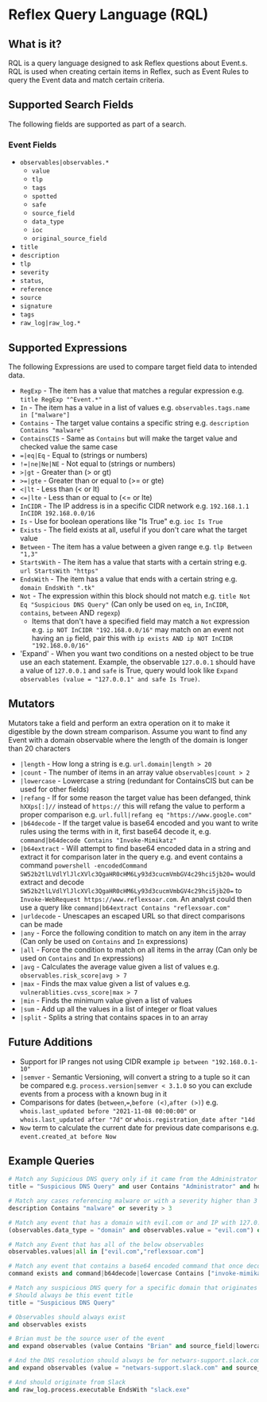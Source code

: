 # Reflex Query Language (RQL)

## What is it?
RQL is a query language designed to ask Reflex questions about Event.s. RQL is used when creating certain items in Reflex, such as Event Rules to query the Event data and match certain criteria.

## Supported Search Fields
The following fields are supported as part of a search.

### Event Fields

- `observables|observables.*`
  - `value`
  - `tlp`
  - `tags`
  - `spotted`
  - `safe`
  - `source_field`
  - `data_type`
  - `ioc`
  - `original_source_field`
- `title`
- `description`
- `tlp`
- `severity`
- `status`,
- `reference`
- `source`
- `signature`
- `tags`
- `raw_log|raw_log.*`

## Supported Expressions
The following Expressions are used to compare target field data to intended data.

- `RegExp` - The item has a value that matches a regular expression e.g. `title RegExp "^Event.*"`
- `In` - The item has a value in a list of values e.g. `observables.tags.name in ["malware"]`
- `Contains` - The target value contains a specific string e.g. `description Contains "malware"`
- `ContainsCIS` - Same as `Contains` but will make the target value and checked value the same case
- `=|eq|Eq` - Equal to (strings or numbers)
- `!=|ne|Ne|NE` - Not equal to (strings or numbers)
- `>|gt` - Greater than (> or gt)
- `>=|gte` - Greater than or equal to (>= or gte)
- `<|lt` - Less than (< or lt)
- `<=|lte` - Less than or equal to (<= or lte)
- `InCIDR` - The IP address is in a specific CIDR network e.g. `192.168.1.1 InCIDR 192.168.0.0/16`
- `Is` - Use for boolean operations like "Is True" e.g. `ioc Is True`
- `Exists` - The field exists at all, useful if you don't care what the target value
- `Between` - The item has a value between a given range e.g. `tlp Between "1,3"`
- `StartsWith` - The item has a value that starts with a certain string e.g. `url StartsWith "https"`
- `EndsWith` - The item has a value that ends with a certain string e.g. `domain EndsWith ".tk"`
- `Not` - The expression within this block should not match e.g. `title Not Eq "Suspicious DNS Query"` (Can only be used on `eq`, `in`, `InCIDR`, `contains`, `between` AND `regexp`)
  - Items that don't have a specified field may match a `Not` expression e.g. `ip NOT InCIDR "192.168.0.0/16"` may match on an event not having an `ip` field, pair this with `ip exists AND ip NOT InCIDR "192.168.0.0/16"`
- 'Expand' - When you want two conditions on a nested object to be true use an each statement. Example, the observable `127.0.0.1` should have a value of `127.0.0.1` and `safe` is True, query would look like `Expand observables (value = "127.0.0.1" and safe Is True)`.

## Mutators
Mutators take a field and perform an extra operation on it to make it digestible by the down stream comparison.  Assume you want to find any Event with a domain observable where the length of the domain is longer than 20 characters

- `|length` - How long a string is e.g. `url.domain|length > 20`
- `|count` - The number of items in an array value `observables|count > 2`
- `|lowercase` - Lowercase a string (redundant for ContainsCIS but can be used for other fields)
- `|refang` - If for some reason the target value has been defanged, think `hXXps[:]//` instead of `https://` this will refang the value to perform a proper comparison e.g. `url.full|refang eq "https://www.google.com"`
- `|b64decode` - If the target value is base64 encoded and you want to write rules using the terms with in it, first base64 decode it, e.g. `command|b64decode Contains "Invoke-Mimikatz"`
- `|b64extract` - Will attempt to find base64 encoded data in a string and extract it for comparison later in the query e.g. and event contains a command `powershell -encodedCommand SW52b2tlLVdlYlJlcXVlc3QgaHR0cHM6Ly93d3cucmVmbGV4c29hci5jb20=` would extract and decode `SW52b2tlLVdlYlJlcXVlc3QgaHR0cHM6Ly93d3cucmVmbGV4c29hci5jb20=` to `Invoke-WebRequest https://www.reflexsoar.com`.  An analyst could then use a query like `command|b64extract Contains "reflexsoar.com"`
- `|urldecode` - Unescapes an escaped URL so that direct comparisons can be made
- `|any` - Force the following condition to match on any item in the array (Can only be used on `Contains` and `In` expressions)
- `|all` - Force the condition to match on all items in the array (Can only be used on `Contains` and `In` expressions)
- `|avg` - Calculates the average value given a list of values e.g. `observables.risk_score|avg > 7`
- `|max` - Finds the max value given a list of values e.g. `vulnerablities.cvss_score|max > 7`
- `|min` - Finds the minimum value given a list of values
- `|sum` - Add up all the values in a list of integer or float values
- `|split` - Splits a string that contains spaces in to an array

## Future Additions

- Support for IP ranges not using CIDR example `ip between "192.168.0.1-10"`
- `|semver` - Semantic Versioning, will convert a string to a tuple so it can be compared e.g. `process.version|semver < 3.1.0` so you can exclude events from a process with a known bug in it
- Comparisons for dates (`between`,`=`,`before (<)`,`after (>)`) e.g. `whois.last_updated before "2021-11-08 00:00:00"` or `whois.last_updated after "7d"` or `whois.registration_date after "14d`
- `Now` term to calculate the current date for previous date comparisons e.g. `event.created_at before Now`


## Example Queries

```python
# Match any Supicious DNS query only if it came from the Administrator on a domain joined machine and the target observable is evil.com
title = "Suspicious DNS Query" and user Contains "Administrator" and hostname EndsWith "ad.reflexsoar.com" and (observables.data_type = "domain" and observables.value = "evil.com")
```

```python
# Match any cases referencing malware or with a severity higher than 3
description Contains "malware" or severity > 3
```

```python
# Match any event that has a domain with evil.com or and IP with 127.0.0.1
(observables.data_type = "domain" and observables.value = "evil.com") or (observables.data_type = "ip" and observables.value = "127.0.0.1")
```

```python
# Match any Event that has all of the below observables
observables.values|all in ["evil.com","reflexsoar.com"]
```

```python
# Match any event that contains a base64 encoded command that once decoded contains the following phrases
command exists and command|b64decode|lowercase Contains ["invoke-mimikatz","invoke-bloodhound","invoke-powerdump","invoke-kerberoast"]
```

```python
# Match any suspicious DNS query for a specific domain that originates from a specific user and source process 
# Should always be this event title
title = "Suspicious DNS Query"

# Observables should always exist
and observables exists

# Brian must be the source user of the event
and expand observables (value Contains "Brian" and source_field|lowercase = "winlog.event_data.user")

# And the DNS resolution should always be for netwars-support.slack.com
and expand observables (value = "netwars-support.slack.com" and source_field|lowercase = "dns.question.name")

# And should originate from Slack
and raw_log.process.executable EndsWith "slack.exe"
```
